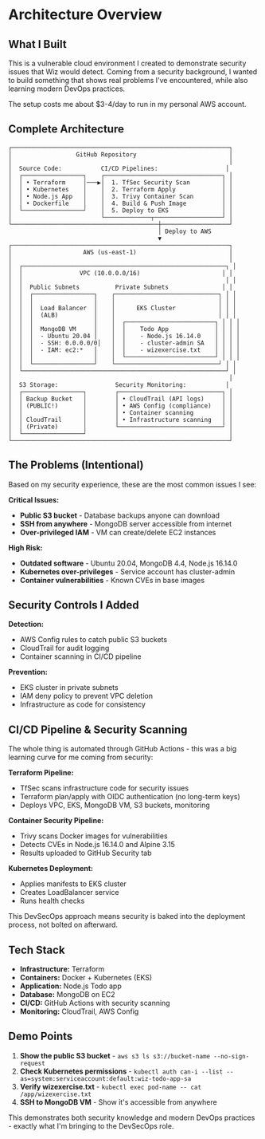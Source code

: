 # Architecture Overview

## What I Built

This is a vulnerable cloud environment I created to demonstrate security issues that Wiz would detect. Coming from a security background, I wanted to build something that shows real problems I've encountered, while also learning modern DevOps practices.

The setup costs me about $3-4/day to run in my personal AWS account.

## Complete Architecture

```
┌─────────────────────────────────────────────────────────────┐
│                  GitHub Repository                          │
│                                                             │
│  Source Code:           CI/CD Pipelines:                   │
│  ┌─────────────────┐    ┌─────────────────────────────────┐ │
│  │ • Terraform     │───▶│  1. TfSec Security Scan         │ │
│  │ • Kubernetes    │    │  2. Terraform Apply             │ │
│  │ • Node.js App   │    │  3. Trivy Container Scan        │ │
│  │ • Dockerfile    │    │  4. Build & Push Image          │ │
│  └─────────────────┘    │  5. Deploy to EKS               │ │
│                         └─────────────┬───────────────────┘ │
└─────────────────────────────────────────┼───────────────────┘
                                          │ Deploy to AWS
                                          ▼
┌─────────────────────────────────────────────────────────────┐
│                    AWS (us-east-1)                          │
│                                                             │
│  ┌─────────────────────────────────────────────────────────┐ │
│  │                VPC (10.0.0.0/16)                       │ │
│  │                                                         │ │
│  │  Public Subnets          Private Subnets               │ │
│  │  ┌─────────────────┐    ┌─────────────────────────────┐ │ │
│  │  │                 │    │                             │ │ │
│  │  │  Load Balancer  │    │      EKS Cluster            │ │ │
│  │  │  (ALB)          │    │                             │ │ │
│  │  │                 │    │  ┌─────────────────────────┐ │ │ │
│  │  │  MongoDB VM     │    │  │    Todo App             │ │ │ │
│  │  │  - Ubuntu 20.04 │    │  │    - Node.js 16.14.0    │ │ │ │
│  │  │  - SSH: 0.0.0.0/0│   │  │    - cluster-admin SA   │ │ │ │
│  │  │  - IAM: ec2:*   │    │  │    - wizexercise.txt    │ │ │ │
│  │  │                 │    │  └─────────────────────────┘ │ │ │
│  │  └─────────────────┘    └─────────────────────────────┘ │ │
│  └─────────────────────────────────────────────────────────┘ │
│                                                             │
│  S3 Storage:                Security Monitoring:           │
│  ┌─────────────────┐        ┌─────────────────────────────┐ │
│  │ Backup Bucket   │        │ • CloudTrail (API logs)     │ │
│  │ (PUBLIC!)       │        │ • AWS Config (compliance)   │ │
│  │                 │        │ • Container scanning        │ │
│  │ CloudTrail      │        │ • Infrastructure scanning   │ │
│  │ (Private)       │        └─────────────────────────────┘ │
│  └─────────────────┘                                        │
└─────────────────────────────────────────────────────────────┘
```

## The Problems (Intentional)

Based on my security experience, these are the most common issues I see:

**Critical Issues:**
- **Public S3 bucket** - Database backups anyone can download
- **SSH from anywhere** - MongoDB server accessible from internet
- **Over-privileged IAM** - VM can create/delete EC2 instances

**High Risk:**
- **Outdated software** - Ubuntu 20.04, MongoDB 4.4, Node.js 16.14.0
- **Kubernetes over-privileges** - Service account has cluster-admin
- **Container vulnerabilities** - Known CVEs in base images

## Security Controls I Added

**Detection:**
- AWS Config rules to catch public S3 buckets
- CloudTrail for audit logging
- Container scanning in CI/CD pipeline

**Prevention:**
- EKS cluster in private subnets
- IAM deny policy to prevent VPC deletion
- Infrastructure as code for consistency

## CI/CD Pipeline & Security Scanning

The whole thing is automated through GitHub Actions - this was a big learning curve for me coming from security:

**Terraform Pipeline:**
- TfSec scans infrastructure code for security issues
- Terraform plan/apply with OIDC authentication (no long-term keys)
- Deploys VPC, EKS, MongoDB VM, S3 buckets, monitoring

**Container Security Pipeline:**
- Trivy scans Docker images for vulnerabilities
- Detects CVEs in Node.js 16.14.0 and Alpine 3.15
- Results uploaded to GitHub Security tab

**Kubernetes Deployment:**
- Applies manifests to EKS cluster
- Creates LoadBalancer service
- Runs health checks

This DevSecOps approach means security is baked into the deployment process, not bolted on afterward.

## Tech Stack

- **Infrastructure:** Terraform
- **Containers:** Docker + Kubernetes (EKS)
- **Application:** Node.js Todo app
- **Database:** MongoDB on EC2
- **CI/CD:** GitHub Actions with security scanning
- **Monitoring:** CloudTrail, AWS Config

## Demo Points

1. **Show the public S3 bucket** - `aws s3 ls s3://bucket-name --no-sign-request`
2. **Check Kubernetes permissions** - `kubectl auth can-i --list --as=system:serviceaccount:default:wiz-todo-app-sa`
3. **Verify wizexercise.txt** - `kubectl exec pod-name -- cat /app/wizexercise.txt`
4. **SSH to MongoDB VM** - Show it's accessible from anywhere

This demonstrates both security knowledge and modern DevOps practices - exactly what I'm bringing to the DevSecOps role.